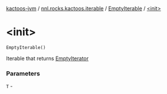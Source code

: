 [kactoos-jvm](../../index.md) / [nnl.rocks.kactoos.iterable](../index.md) / [EmptyIterable](index.md) / [&lt;init&gt;](./-init-.md)

# &lt;init&gt;

`EmptyIterable()`

Iterable that returns [EmptyIterator](../../nnl.rocks.kactoos.iterator/-empty-iterator/index.md)

### Parameters

`T` - 